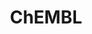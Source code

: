 ---
bigquery: https://console.cloud.google.com/bigquery?p=patents-public-data&d=ebi_chembl&page=dataset
citation: '"The ChEMBL database in 2017." Anna Gaulton, Anne Hersey, Michał Nowotka,
  A Patrícia Bento, Jon Chambers, David Mendez, Prudence Mutowo, Francis Atkinson,
  Louisa J Bellis, Elena Cibrián-Uhalte, Mark Davies, Nathan Dedman, Anneli Karlsson,
  María Paula Magariños, John P Overington, George Papadatos, Ines Smit, Andrew R
  Leach Nucleic acids Research (2017) 45 (Database Issue), D945-D954'
contributors: European Bioinformatics Institute
cost: None
description: ChEMBL Data is a manually curated database of small molecules used in
  drug discovery, including information about existing patented drugs.
documentation: 'schema: https://www.ebi.ac.uk/chembl/db_schema


  '
last_edit: Mon, 04 Apr 2022 19:07:30 GMT
location: https://console.cloud.google.com/marketplace/product/google_patents_public_datasets/chembl
maintained_by: EMBL-EBI, an outstation of European Molecular Biology Laboratory
related_publications: '

  ChEMBL: towards direct deposition of bioassay data.


  Mendez D, Gaulton A, Bento AP, Chambers J, De Veij M, Félix E, Magariños MP, Mosquera
  JF, Mutowo P, Nowotka M, Gordillo-Marañón M, Hunter F, Junco L, Mugumbate G, Rodriguez-Lopez
  M, Atkinson F, Bosc N, Radoux CJ, Segura-Cabrera A, Hersey A, Leach AR.


  — Nucleic Acids Res. 2019; 47(D1):D930-D940. doi: 10.1093/nar/gky1075

  '
schema_fields: '[''assay_id'', ''mesh_heading'', ''src_assay_id'', ''protein_class_desc'',
  ''chebi_par_id'', ''mc_target_accession'', ''aromatic_rings'', ''therapeutic_flag'',
  ''mc_target_name'', ''cellosaurus_id'', ''related_tid'', ''mw_monoisotopic'', ''site_id'',
  ''l6'', ''normal_range_min'', ''parent_go_id'', ''dosage_form'', ''usan_stem'',
  ''ass_cls_map_id'', ''standard_value'', ''psa'', ''standard_inchi_key'', ''helm_notation'',
  ''title'', ''num_ro5_violations'', ''domain_name'', ''ref_id'', ''relationship_desc'',
  ''warning_year'', ''l7'', ''cx_most_bpka'', ''met_comment'', ''targcomp_id'', ''doc_type'',
  ''creation_date'', ''as_id'', ''level4'', ''db_version'', ''last_page'', ''route'',
  ''prod_pat_id'', ''molsyn_id'', ''acd_most_bpka'', ''withdrawn_class'', ''authors'',
  ''component_synonym'', ''organism'', ''updated_on'', ''cl_lincs_id'', ''drug_record_id'',
  ''nda_type'', ''qudt_units'', ''first_page'', ''cell_id'', ''data_validity_comment'',
  ''doi'', ''aspect'', ''published_value'', ''target_desc'', ''patent_no'', ''class_type'',
  ''metref_id'', ''go_id'', ''mol_frac_id'', ''aidx'', ''pchembl_value'', ''warning_description'',
  ''predbind_id'', ''product_id'', ''l1'', ''standard_text_value'', ''stem'', ''disease_efficacy'',
  ''site_residues'', ''relationship'', ''type'', ''molecular_mechanism'', ''l4'',
  ''bto_id'', ''hbd_lipinski'', ''bao_id'', ''withdrawn_country'', ''synonyms'', ''warning_class'',
  ''efo_id'', ''class_level'', ''publication_number'', ''stem_class'', ''standard_inchi'',
  ''mol_atc_id'', ''ref_url'', ''tissue_id'', ''hbd'', ''active_ingredient'', ''mol_irac_id'',
  ''action_type'', ''bao_format'', ''mecref_id'', ''ap_id'', ''sei'', ''label'', ''enzyme_name'',
  ''standard_flag'', ''ad_type'', ''oral'', ''hrac_class_id'', ''doc_id'', ''upper_value'',
  ''component_type'', ''syn_type'', ''volume'', ''indref_id'', ''mec_id'', ''units'',
  ''ddd_value'', ''level1_description'', ''comp_go_id'', ''orig_description'', ''domain_id'',
  ''level1'', ''patent_expire_date'', ''company'', ''molecular_species'', ''res_stem_id'',
  ''end_position'', ''assay_strain'', ''direct_interaction'', ''heavy_atoms'', ''confidence_score'',
  ''acd_most_apka'', ''first_in_class'', ''max_phase'', ''actsm_id'', ''max_phase_for_ind'',
  ''pubmed_id'', ''pref_name'', ''co_stem_id'', ''cell_description'', ''src_compound_id'',
  ''idx'', ''curated_by'', ''smarts'', ''sequence_md5sum'', ''dosed_ingredient'',
  ''assay_test_type'', ''level3'', ''parent_type'', ''natural_product'', ''met_id'',
  ''annotation'', ''met_conversion'', ''standard_relation'', ''assay_desc'', ''src_short_name'',
  ''relationship_type'', ''year'', ''mw_freebase'', ''prediction_method'', ''canonical_smiles'',
  ''acd_logp'', ''strength'', ''set_name'', ''assay_subcellular_fraction'', ''mechanism_comment'',
  ''cell_ontology_id'', ''level2_description'', ''cell_source_organism'', ''alert_set_id'',
  ''l2'', ''oc_id'', ''first_approval'', ''variant_id'', ''topical'', ''hba'', ''isoform'',
  ''level4_description'', ''activity_count'', ''start_position'', ''tid_fixed'', ''result_flag'',
  ''hba_lipinski'', ''species_group_flag'', ''ref_type'', ''comments'', ''published_units'',
  ''innovator_company'', ''mc_tax_id'', ''ddd_comment'', ''active_molregno'', ''usan_stem_id'',
  ''target_type'', ''ddd_units'', ''mc_target_type'', ''entity_type'', ''assay_tax_id'',
  ''potential_duplicate'', ''major_class'', ''activity_comment'', ''cx_most_apka'',
  ''path'', ''withdrawn_year'', ''parameter_type'', ''approval_date'', ''protclasssyn_id'',
  ''short_name'', ''cell_name'', ''num_lipinski_ro5_violations'', ''standard_type'',
  ''site_name'', ''comp_class_id'', ''tid'', ''sitecomp_id'', ''cell_source_tax_id'',
  ''rgid'', ''prodrug'', ''availability_type'', ''patent_id'', ''l5'', ''irac_code'',
  ''molfile'', ''substrate_record_id'', ''uberon_id'', ''alert_id'', ''toid'', ''assay_class_id'',
  ''full_molformula'', ''drugind_id'', ''inorganic_flag'', ''description'', ''cidx'',
  ''biocomp_id'', ''db_source'', ''compsyn_id'', ''last_active'', ''efo_term'', ''patent_use_code'',
  ''updated_by'', ''metabolite_record_id'', ''previous_company'', ''binding_site_comment'',
  ''homologue'', ''abstract'', ''l8'', ''curation_comment'', ''hrac_code'', ''name'',
  ''source_domain_id'', ''drug_product_flag'', ''applicant_full_name'', ''parenteral'',
  ''chembl_id'', ''sequence'', ''warning_type'', ''country'', ''protein_class_synonym'',
  ''component_id'', ''clo_id'', ''log_id'', ''irac_class_id'', ''cell_source_tissue'',
  ''parameter_value'', ''withdrawn_flag'', ''entity_id'', ''confidence'', ''bao_endpoint'',
  ''alogp'', ''compound_name'', ''research_stem'', ''withdrawn_reason'', ''delist_flag'',
  ''standard_upper_value'', ''std_act_id'', ''pathway_id'', ''indication_class'',
  ''frac_class_id'', ''assay_cell_type'', ''mutation'', ''l3'', ''warnref_id'', ''domain_type'',
  ''level5'', ''mesh_id'', ''version'', ''assay_tissue'', ''molregno'', ''chirality'',
  ''le'', ''ro3_pass'', ''compound_key'', ''level2'', ''selectivity_comment'', ''assay_source'',
  ''tbl'', ''cx_logp'', ''usan_substem'', ''text_value'', ''record_id'', ''structure_type'',
  ''who_name'', ''stat'', ''submission_date'', ''activity_id'', ''frac_code'', ''src_description'',
  ''status'', ''definition'', ''alert_name'', ''usan_year'', ''issue'', ''polymer_flag'',
  ''warning_country'', ''usan_stem_definition'', ''uo_units'', ''protein_class_id'',
  ''domain_description'', ''acd_logd'', ''mechanism_of_action'', ''enzyme_tid'', ''target_mapping'',
  ''smid'', ''job_id'', ''source'', ''parent_id'', ''caloha_id'', ''published_type'',
  ''cx_logd'', ''trade_name'', ''lle'', ''tax_id'', ''num_alerts'', ''mc_organism'',
  ''pathway_key'', ''downgraded'', ''who_extra'', ''formulation_id'', ''qed_weighted'',
  ''full_mwt'', ''ddd_admr'', ''published_relation'', ''ingredient'', ''priority'',
  ''atc_code'', ''targrel_id'', ''relation'', ''assay_param_id'', ''assay_type'',
  ''black_box_warning'', ''parent_molregno'', ''subgroup'', ''cpd_str_alert_id'',
  ''bei'', ''assay_organism'', ''level3_description'', ''journal'', ''assay_category'',
  ''value'', ''warning_id'', ''mol_hrac_id'', ''ridx'', ''drug_substance_flag'', ''standard_units'',
  ''molecule_type'', ''src_id'', ''normal_range_max'', ''accession'', ''ddd_id'',
  ''rtb'', ''compd_id'']'
shortname: chembl
tags:
- biotechnology
- health
- chemical
- bioinformatics
- medical
terms_of_use: CC BY-SA 3.0
title: ChEMBL
uuid: e232a192-965c-4ec9-904c-155b6dfe56c5
---